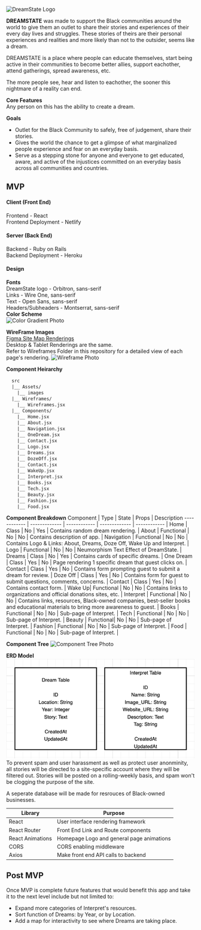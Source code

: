 ![DreamState Logo](./DreamStateHeader.png)


**DREAMSTATE** was made to support the Black communities around the world to give them an outlet to share their stories and experiences of their every day lives and struggles.  These stories of theirs are their personal experiences and realities and more likely than not to the outsider, seems like a dream.   

DREAMSTATE is a place where people can educate themselves, start being active in their communities to become better allies, support eachother, attend gatherings, spread awareness, etc.  

The more people see, hear and listen to eachother, the sooner this nightmare of a reality can end.

**Core Features**  
Any person on this has the ability to create a dream.  

**Goals**
* Outlet for the Black Community to safely, free of judgement, share their stories.
* Gives the world the chance to get a glimpse of what marginalized people experience and fear on an everyday basis.
* Serve as a stepping stone for anyone and everyone to get educated, aware, and active of the injustices committed on an everyday basis across all communities and countries.


## MVP 
#### Client (Front End)
Frontend - React  
Frontend Deployment - Netlify

#### Server (Back End)
Backend - Ruby on Rails  
Backend Deployment - Heroku

#### Design  
**Fonts**   
DreamState logo - Orbitron, sans-serif  
Links - Wire One, sans-serif  
Text - Open Sans, sans-serif  
Headers/Subheaders - Montserrat, sans-serif  
**Color Scheme**    
![Color Gradient Photo](./ColorGradient.jpg)   

**WireFrame Images**   
 [Figma Site Map Renderings](https://www.figma.com/file/A76wKnES6uQsjwS0CudKCx/DreamState?node-id=14%3A450)   
 Desktop & Tablet Renderings are the same.   
Refer to Wireframes Folder in this repository for a detailed view of each page's rendering.
![Wireframe Photo](./Wireframes/Landing.png)

**Component Heirarchy**

      src
      |__ Assets/
        |__ images
      |__ Wireframes/
        |__ Wireframes.jsx
      |__ Components/
        |__ Home.jsx
        |__ About.jsx
        |__ Navigation.jsx
        |__ OneDream.jsx
        |__ Contact.jsx
        |__ Logo.jsx
        |__ Dreams.jsx
        |__ DozeOff.jsx
        |__ Contact.jsx
        |__ WakeUp.jsx
        |__ Interpret.jsx
        |__ Books.jsx
        |__ Tech.jsx
        |__ Beauty.jsx
        |__ Fashion.jsx
        |__ Food.jsx

**Component Breakdown**
Component | Type | State | Props | Description
------------ | ------------- | ------------ | ------------- | ------------ |
Home | Class | No | Yes | Contains random dream rendering. |
About | Functional | No | No | Contains description of app. |
Navigation | Functional | No | No | Contains Logo & Links: About, Dreams, Doze Off, Wake Up and Interpret. |
Logo | Functional | No | No | Neumorphism Text Effect of DreamState. |
Dreams | Class | No | Yes | Contains cards of specific dreams. |
One Dream | Class | Yes | No | Page rendering 1 specific dream that guest clicks on. |
Contact | Class | Yes | No | Contains form prompting guest to submit a dream for review. |
Doze Off | Class | Yes | No | Contains form for guest to submit questions, comments, concerns. |
Contact | Class | Yes | No | Contains contact form. |
Wake Up| Functional | No | No | Contains links to organizations and official donations sites, etc.  |
Interpret | Functional | No | No | Contains links, resources, Black-owned companies, best-seller books and educational materials to bring more awareness to guest. |
Books | Functional | No | No | Sub-page of Interpret. |
Tech | Functional | No | No | Sub-page of Interpret. |
Beauty | Functional| No | No | Sub-page of Interpret. |
Fashion | Functional | No | No | Sub-page of Interpret. |
Food | Functional | No | No | Sub-page of Interpret. |


**Component Tree**
![Component Tree Photo](./ComponentTree.png) 

**ERD Model**   
![ERD Model Photo](./ERDModel.png)   
To prevent spam and user harassment as well as protect user anonminity, all stories will be directed to a site-specific account where they will be filtered out.  Stories will be posted on a rolling-weekly basis, and spam won't be clogging the purpose of the site.   

A seperate database will be made for resrouces of Black-owned businesses.

| Library | Purpose |
| ------------ | ------------ |
React | User interface rendering framework |
React Router | Front End Link and Route components|
React Animations | Homepage Logo and general page animations|
CORS | CORS enabling middleware |
Axios | Make front end API calls to backend |



## Post MVP
Once MVP is complete future features that would benefit this app and take it to the next level include but not limited to:

- Expand more categories of Interpret's resources.
- Sort function of Dreams: by Year, or by Location.
- Add a map for interactivity to see where Dreams are taking place.
